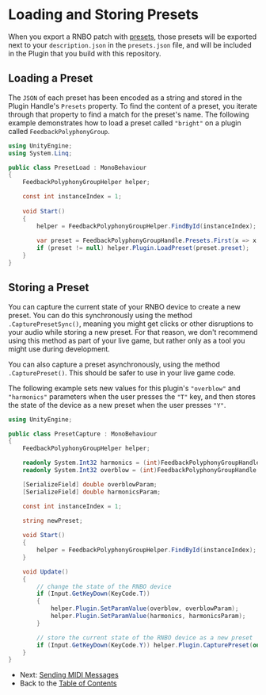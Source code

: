 # Loading and Storing Presets

When you export a RNBO patch with [presets](https://rnbo.cycling74.com/learn/presets-with-snapshots), those presets will be exported next to your `description.json` in the `presets.json` file, and will be included in the Plugin that you build with this repository. 

## Loading a Preset

The `JSON` of each preset has been encoded as a string and stored in the Plugin Handle's `Presets` property. To find the content of a preset, you iterate through that property to find a match for the preset's name. The following example demonstrates how to load a preset called `"bright"` on a plugin called `FeedbackPolyphonyGroup`.

```c#
using UnityEngine;
using System.Linq;

public class PresetLoad : MonoBehaviour
{
    FeedbackPolyphonyGroupHelper helper;

    const int instanceIndex = 1;
    
    void Start()
    {
        helper = FeedbackPolyphonyGroupHelper.FindById(instanceIndex);
        
        var preset = FeedbackPolyphonyGroupHandle.Presets.First(x => x.name == "bright");
        if (preset != null) helper.Plugin.LoadPreset(preset.preset);
    }
}
```

## Storing a Preset

You can capture the current state of your RNBO device to create a new preset. You can do this synchronously using the method `.CapturePresetSync()`, meaning you might get clicks or other disruptions to your audio while storing a new preset. For that reason, we don't recommend using this method as part of your live game, but rather only as a tool you might use during development.

You can also capture a preset asynchronously, using the method `.CapturePreset()`. This should be safer to use in your live game code.

The following example sets new values for this plugin's `"overblow"` and `"harmonics"` parameters when the user presses the `"T"` key, and then stores the state of the device as a new preset when the user presses `"Y"`.

```c#
using UnityEngine;

public class PresetCapture : MonoBehaviour
{
    FeedbackPolyphonyGroupHelper helper;

    readonly System.Int32 harmonics = (int)FeedbackPolyphonyGroupHandle.GetParamIndexById("harmonics");
    readonly System.Int32 overblow = (int)FeedbackPolyphonyGroupHandle.GetParamIndexById("overblow");

    [SerializeField] double overblowParam;
    [SerializeField] double harmonicsParam;

    const int instanceIndex = 1;

    string newPreset;
    
    void Start()
    {
        helper = FeedbackPolyphonyGroupHelper.FindById(instanceIndex);
    }

    void Update()
    {
        // change the state of the RNBO device
        if (Input.GetKeyDown(KeyCode.T))
        {
            helper.Plugin.SetParamValue(overblow, overblowParam);
            helper.Plugin.SetParamValue(harmonics, harmonicsParam);
        }

        // store the current state of the RNBO device as a new preset
        if (Input.GetKeyDown(KeyCode.Y)) helper.Plugin.CapturePreset(out newPreset);
    }
}

```

- Next: [Sending MIDI Messages](MIDI.md)
- Back to the [Table of Contents](README.md#table-of-contents)